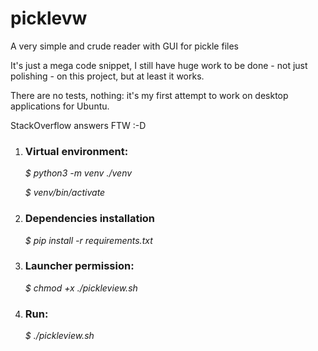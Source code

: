 # picklevw
A very simple and crude reader with GUI for pickle files

It's just a mega code snippet, I still have huge work to be done - not just polishing - on this project, but at least it works.

There are no tests, nothing: it's my first attempt to work on desktop applications for Ubuntu.

StackOverflow answers FTW :-D

1. ### Virtual environment:
    *$ python3 -m venv ./venv*
   
    *$ venv/bin/activate*

3. ### Dependencies installation
    *$ pip install -r requirements.txt*

4. ### Launcher permission:
    *$ chmod +x ./pickleview.sh*

5. ### Run:
    *$ ./pickleview.sh*
